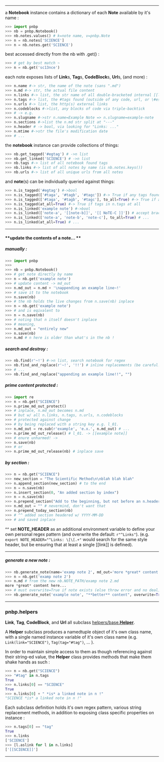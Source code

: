 
--- 

a **Notebook** instance contains a dictionary of each **Note** available by it's name :

```py
>>> import pnbp
>>> nb = pnbp.Notebook()
>>> nb.notes.values() # k=note name, v=pnbp.Note
>>> n = nb.notes['SCIENCE']
>>> n = nb.notes.get('SCIENCE')
```

best accessed directly from the nb with .get() :

```py
>>> # get by best match ~
>>> n = nb.get('sc13nce')
```

each note exposes lists of **Link**s, **Tag**s, **CodeBlock**s, **Url**s, (and more) :

```py
>>> n.name #-> str, the name of the note (sans ".md")
>>> n.md #-> str, the actual file content
>>> n.links #-> list, the str name of all double-bracketed internal [[links]] found
>>> n.tags #-> list, the #tags found (outside of any code, url, or \#escaped)
>>> n.urls #-> list, the http(s) external links 
>>> n.codeblocks #->list, any blocks of code via triple-backtick 
>>> # -> e.g. 
>>> n.slugname #->str n.name=Example Note => n.slugname=example-note
>>> n.sections #->list the n.md str split at "---"
>>> n.header # -> bool, via looking for "Links: ..."
>>> n.mtime #->str the file's modification date 
>>> # ... 
```

 the **notebook** instance can provide collections of things: 

```py
>>> nb.get_tagged('#egtag') # ->n list
>>> nb.get_linked('SCIENCE') # ->n list
>>> nb.tags #-> list of all notebook found tags
>>> nb.links #-> list of all notes by name (is nb.notes.keys())
>>> nb.urls #-> list of all unique urls from all notes
```

and **note**(s) can be individually queried against things: 

```py
>>> n.is_tagged('#egtag') #->bool
>>> n.is_tagged(['#taga', '#tagb', '#tagc']) #-> True if any tags found
>>> n.is_tagged(['#taga', '#tagb', '#tagc'], to_all=True) #-> True if all found
>>> n.is_tagged(at_all=True) #-> True if tags in n.tags at all
>>> n.is_linked('example note') #->bool
>>> n.is_linked(['note-a', '[[note-b]]', '[[ NoTE-C ]]']) # accept brackets and case-insensitive
>>> n.is_linked(['note-a', 'note-b', 'note-c'], to_all=True) # ... 
>>> n.is_linked(at_all=True) # ... 
```

--- 
#### **update the contents of a note... ** 


##### **manually** :

```py
>>> import pnbp
>>> 
>>> nb = pnbp.Notebook()
>>> # get note directly by name
>>> n = nb.get('example note')
>>> # update content -> md_out
>>> n.md_out = n.md + '\nappending an example line~!'
>>> # save it to the notebook
>>> n.save(nb) 
>>> # the nb holds the live changes from n.save(nb) inplace
>>> n = nb.get('example note')
>>> # and is eqivalent to 
>>> n = n.save(nb)
>>> # noting that n itself doesn't inplace
>>> # meaning,
>>> n.md_out = "entirely new"
>>> n.save(nb)
>>> n.md # n here is older than what's in the nb !
```


##### **search and destroy** :

```py
>>> nb.find(r'~!') #->n list, search notebook for regex 
>>> nb.find_and_replace(r'~!', '!!') # inline replacements (be careful!!)
>>> # ... 
>>> nb.find_and_replace("appending an example line!!", "")
```


##### **prime content protected** : 

```py
>>> import re
>>> n = nb.get("SCIENCE")
>>> n.prime_md_out_protect()
>>> # inplace, n.md_out becomes n.md
>>> # but w/ all n.links, n.tags, n.urls, n.codeblocks
>>> # protected against change 
>>> # by being replaced with a string key e.g. l_01.
>>> n.md_out = re.sub(r'example', 'e.x.', n.md_out) # ... 
>>> n.prime_md_out_release() # l_01. -> [[example note]]
>>> # enure unharmed! -> 
>>> n.save(nb)
>>> # or
>>> n.prime_md_out_release(nb) # inplace save
```

##### **by section** :

```py
>>> n = nb.get("SCIENCE")
>>> new_section = "The Scientific Method\n\nblah blah blah"
>>> n.append_section(new_section) # to the end
>>> n = n.save(nb)
>>> n.insert_section(0, "An added section by index")
>>> n = n.save(nb)
>>> n.prepend_section("Add to the beginning, but not before an n.header.")
>>> n.md_out = "" # nevermind, don't want that
>>> n.prepend_today_section(nb)
>>> # ^^ added section headered w/ YYYY-MM-DD
>>> # and saved inplace
```

^^ set **NOTE_HEADER** as an additional environment variable to define your own personal regex pattern (and overwrite the default: ```r"^Links"```). (e.g. ```export NOTE_HEADER="^Links: \[\[.+"``` would search for the same style header, but be ensuring that at least a single \[\[link\]\] is defined).

--- 

##### **generate a new note** :

```py
>>> nb.generate_note(name='examp note 2', md_out='more *great* content here...')
>>> n = nb.get('examp note 2')
>>> n.md # from the new nb.NOTE_PATH/examp note 2.md
more *great* content here...
>>> # must overwrite=True if note exists (else throw error and no deal)
>>> nb.generate_note('example note', "**better** content", overwrite=True)
```

--- 

### pnbp.helpers

**Link**, **Tag**, **CodeBlock**, and **Url** all subclass [helpers/base.**Helper**](https://github.com/prettynb/pnbp/blob/master/pnbp/helpers/base.py).

A **Helper** subclass produces a namedtuple object of it's own class name, with a single named instance variable of it's own class name (e.g. ```Link(link="SCIENCE")```, ```Tag(tag="#tag")```, ... ). 

In order to maintain simple access to them as though referencing against their string-ed value, the **Helper** class provides methods that make them shake hands as such : 

```py
>>> n = nb.get("SCIENCE")
>>> "#tag" in n.tags
True
>>> n.links[0] == "SCIENCE"
True
>>> n.links[0] + " *is* a linked note in n !"
"SCIENCE *is* a linked note in n !"
```

Each subclass definition holds it's own regex pattern, various string replacement methods, in addition to exposing class specific properties on instance :

```py
>>> n.tags[0] == "tag"
True
>>> n.links
['SCIENCE']
>>> [l.aslink for l in n.links]
['[[SCIENCE]]']
```

--- 